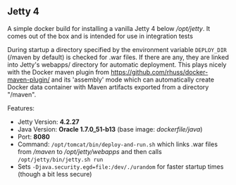 ## Jetty 4

A simple docker build for installing a vanilla Jetty 4 below
*/opt/jetty*. It comes out of the box and is intended for use in 
integration tests

During startup a directory specified by the environment variable `DEPLOY_DIR` 
(/maven by default) is checked for .war files. If there 
are any, they are linked into Jetty's webapps/ directory for automatic
deployment. This plays nicely with the Docker maven plugin from 
https://github.com/rhuss/docker-maven-plugin/ and its 'assembly' mode which
can automatically create Docker data container with Maven artifacts
exported from a directory "/maven".

Features:

* Jetty Version: **4.2.27**
* Java Version: **Oracle 1.7.0_51-b13** (base image: *dockerfile/java*)
* Port: **8080**
* Command: `/opt/tomcat/bin/deploy-and-run.sh` which links .war files from */maven* to 
  */opt/jetty/webapps* and then calls `/opt/jetty/bin/jetty.sh run`
* Sets `-Djava.security.egd=file:/dev/./urandom` for faster startup times
  (though a bit less secure)
